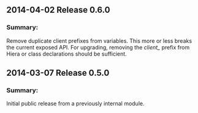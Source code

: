 ## 2014-04-02 Release 0.6.0
### Summary:
Remove duplicate client prefixes from variables. This more or less breaks
the current exposed API.
For upgrading, removing the *client_* prefix from Hiera or class declarations
should be sufficient.

## 2014-03-07 Release 0.5.0
### Summary:
Initial public release from a previously internal module.
